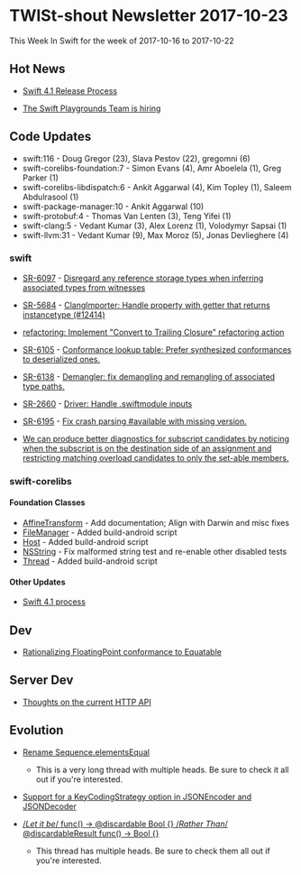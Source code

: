 # TWISt-shout Newsletter 2017-10-23
This Week In Swift for the week of 2017-10-16 to 2017-10-22

## Hot News

* [Swift 4.1 Release Process](https://swift.org/blog/swift-4-1-release-process/)

* [The Swift Playgrounds Team is hiring](https://twitter.com/najlabulous/status/921527218198609920)

## Code Updates
* swift:116 - Doug Gregor (23), Slava Pestov (22), gregomni (6)
* swift-corelibs-foundation:7 - Simon Evans (4), Amr Aboelela (1), Greg Parker (1)
* swift-corelibs-libdispatch:6 - Ankit Aggarwal (4), Kim Topley (1), Saleem Abdulrasool (1)
* swift-package-manager:10 - Ankit Aggarwal (10)
* swift-protobuf:4 - Thomas Van Lenten (3), Teng Yifei (1)
* swift-clang:5 - Vedant Kumar (3), Alex Lorenz (1), Volodymyr Sapsai (1)
* swift-llvm:31 - Vedant Kumar (9), Max Moroz (5), Jonas Devlieghere (4)

### swift
* [SR-6097](https://bugs.swift.org/browse/SR-6097) - [Disregard any reference storage types when inferring associated types from witnesses](https://github.com/apple/swift/commit/48c57860b9107b6b86d3fbe40a8d40624112ca86)

* [SR-5684](https://bugs.swift.org/browse/SR-5684) - [ClangImporter: Handle property with getter that returns instancetype (#12414)](https://github.com/apple/swift/commit/2f932ff3ea5fff171686348b8f1912cbfa64d1db)

* [refactoring: Implement "Convert to Trailing Closure" refactoring action](https://github.com/apple/swift/commit/a57199cf681fe41e25a95dd42b1972ea4f690f40)

* [SR-6105](https://bugs.swift.org/browse/SR-6105) - [Conformance lookup table: Prefer synthesized conformances to deserialized ones.](https://github.com/apple/swift/commit/f4135f963d928b5a151dbe617205dd1a87c03e5e)

* [SR-6138](https://bugs.swift.org/browse/SR-6138) - [Demangler: fix demangling and remangling of associated type paths.](https://github.com/apple/swift/commit/e21b9124eed37996a27597de592b2fdcd9633715)

* [SR-2660](https://bugs.swift.org/browse/SR-2660SR-2660) - [Driver: Handle .swiftmodule inputs](https://github.com/apple/swift/commit/b81ad22cab42e8f39005016afe5d8396ac04db7c)

* [SR-6195](https://bugs.swift.org/browse/SR-6195) - [Fix crash parsing #available with missing version.](https://github.com/apple/swift/commit/03d6f25c451b4a89a19dccdbcade851c34a4d4ae)

* [We can produce better diagnostics for subscript candidates by noticing when the subscript is on the destination side of an assignment and restricting matching overload candidates to only the set-able members.](https://github.com/apple/swift/commit/18a113e584580678f24f5886248b6872749f499f)

### swift-corelibs
#### Foundation Classes
* [AffineTransform](https://github.com/apple/swift-corelibs-foundation/commits/master/Foundation/AffineTransform.swift) - Add documentation; Align with Darwin and misc fixes
* [FileManager](https://github.com/apple/swift-corelibs-foundation/commits/master/Foundation/FileManager.swift) - Added build-android script
* [Host](https://github.com/apple/swift-corelibs-foundation/commits/master/Foundation/Host.swift) - Added build-android script
* [NSString](https://github.com/apple/swift-corelibs-foundation/commits/master/Foundation/NSString.swift) - Fix malformed string test and re-enable other disabled tests
* [Thread](https://github.com/apple/swift-corelibs-foundation/commits/master/Foundation/Thread.swift) - Added build-android script
#### Other Updates
* [Swift 4.1 process](https://lists.swift.org/pipermail/swift-corelibs-dev/Week-of-Mon-20171016/001319.html)

## Dev
* [Rationalizing FloatingPoint conformance to Equatable](https://lists.swift.org/pipermail/swift-dev/Week-of-Mon-20171016/005629.html)

## Server Dev
* [Thoughts on the current HTTP API](https://lists.swift.org/pipermail/swift-server-dev/Week-of-Mon-20171016/000668.html)

## Evolution
* [Rename Sequence.elementsEqual](https://lists.swift.org/pipermail/swift-evolution/Week-of-Mon-20171016/thread.html)
  * This is a very long thread with multiple heads. Be sure to check it all out if you're interested.
  
* [Support for a KeyCodingStrategy option in JSONEncoder and JSONDecoder](https://lists.swift.org/pipermail/swift-evolution/Week-of-Mon-20171016/040587.html)

* [/*Let it be*/ func() -> @discardable Bool {} /*Rather Than*/ @discardableResult func() -> Bool {}](https://lists.swift.org/pipermail/swift-evolution/Week-of-Mon-20171016/040514.html)
  * This thread has multiple heads. Be sure to check them all out if you're interested.
